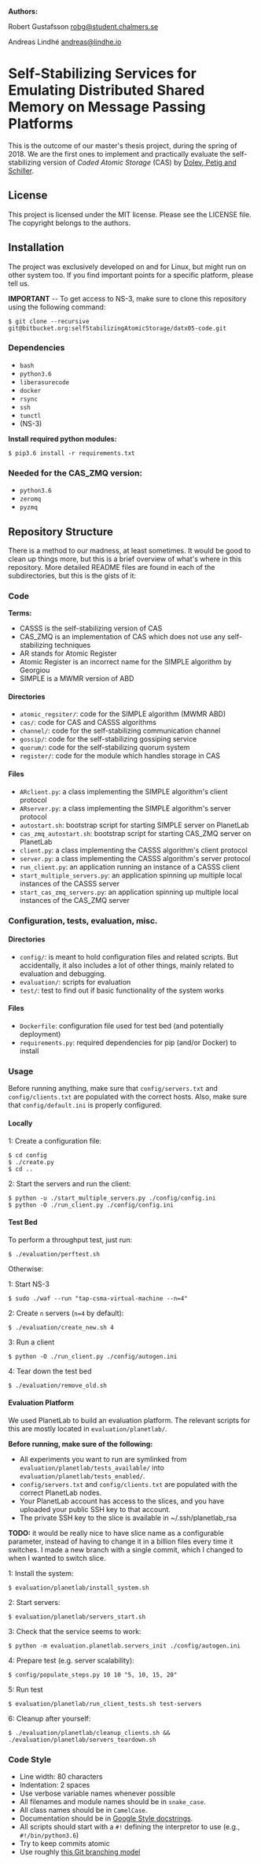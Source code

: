 **Authors:**

Robert Gustafsson <robg@student.chalmers.se>

Andreas Lindhé <andreas@lindhe.io>


# Self-Stabilizing Services for Emulating Distributed Shared Memory on Message Passing Platforms

This is the outcome of our master's thesis project, during the spring of 2018.
We are the first ones to implement and practically evaluate the self-stabilizing
version of _Coded Atomic Storage_ (CAS) by
[Dolev, Petig and Schiller](https://arxiv.org/abs/1806.03498).


## License

This project is licensed under the MIT license.
Please see the LICENSE file.
The copyright belongs to the authors.


## Installation

The project was exclusively developed on and for Linux, but might run on other
system too.
If you find important points for a specific platform, please tell us.

**IMPORTANT** -- To get access to NS-3, make sure to clone this repository using
the following command:
```
$ git clone --recursive git@bitbucket.org:selfStabilizingAtomicStorage/datx05-code.git
```


### Dependencies

* `bash`
* `python3.6`
* `liberasurecode`
* `docker`
* `rsync`
* `ssh`
* `tunctl`
* (NS-3)

**Install required python modules:**
```
$ pip3.6 install -r requirements.txt
```


### Needed for the CAS\_ZMQ version:

* `python3.6`
* `zeromq`
* `pyzmq`


## Repository Structure

There is a method to our madness, at least sometimes.
It would be good to clean up things more, but this is a brief overview of what's
where in this repository.
More detailed README files are found in each of the subdirectories, but this is
the gists of it:


### Code

**Terms:**
* CASSS is the self-stabilizing version of CAS
* CAS\_ZMQ is an implementation of CAS which does not use any self-stabilizing techniques
* AR stands for Atomic Register
* Atomic Register is an incorrect name for the SIMPLE algorithm by Georgiou
* SIMPLE is a MWMR version of ABD

#### Directories
* `atomic_regsiter/`: code for the SIMPLE algorithm (MWMR ABD)
* `cas/`: code for CAS and CASSS algorithms
* `channel/`: code for the self-stabilizing communication channel
* `gossip/`: code for the self-stabilizing gossiping service
* `quorum/`: code for the self-stabilizing quorum system
* `register/`: code for the module which handles storage in CAS

#### Files
* `ARclient.py`: a class implementing the SIMPLE algorithm's client protocol
* `ARserver.py`: a class implementing the SIMPLE algorithm's server protocol
* `autostart.sh`: bootstrap script for starting SIMPLE server on PlanetLab
* `cas_zmq_autostart.sh`: bootstrap script for starting CAS\_ZMQ server on PlanetLab
* `client.py`: a class implementing the CASSS algorithm's client protocol
* `server.py`: a class implementing the CASSS algorithm's server protocol
* `run_client.py`: an application running an instance of a CASSS client
* `start_multiple_servers.py`: an application spinning up multiple local instances of the CASSS server
* `start_cas_zmq_servers.py`:  an application spinning up multiple local instances of the CAS_ZMQ server


### Configuration, tests, evaluation, misc.

#### Directories
* `config/`: is meant to hold configuration files and related scripts.
  But accidentally, it also includes a lot of other things, mainly related to
  evaluation and debugging.
* `evaluation/`: scripts for evaluation
* `test/`: test to find out if basic functionality of the system works

#### Files
* `Dockerfile`: configuration file used for test bed (and potentially deployment)
* `requirements.py`: required dependencies for pip (and/or Docker) to install


### Usage

Before running anything, make sure that `config/servers.txt` and
`config/clients.txt` are populated with the correct hosts.
Also, make sure that `config/default.ini` is properly configured.


#### Locally

1: Create a configuration file:
```
$ cd config
$ ./create.py
$ cd ..
```

2: Start the servers and run the client:
```
$ python -u ./start_multiple_servers.py ./config/config.ini
$ python -O ./run_client.py ./config/config.ini
```


#### Test Bed

To perform a throughput test, just run:
```
$ ./evaluation/perftest.sh
```

Otherwise:

1: Start NS-3
```
$ sudo ./waf --run "tap-csma-virtual-machine --n=4"
```

2: Create `n` servers (`n=4` by default):
```
$ ./evaluation/create_new.sh 4
```

3: Run a client
```
$ python -O ./run_client.py ./config/autogen.ini
```

4: Tear down the test bed

```
$ ./evaluation/remove_old.sh
```


#### Evaluation Platform

We used PlanetLab to build an evaluation platform.
The relevant scripts for this are mostly located in `evaluation/planetlab/`.

**Before running, make sure of the following:**

* All experiments you want to run are symlinked from `evaluation/planetlab/tests_available/` into `evaluation/planetlab/tests_enabled/`.
* `config/servers.txt` and `config/clients.txt` are populated with the correct
  PlanetLab nodes.
* Your PlanetLab account has access to the slices, and you have uploaded your
  public SSH key to that account.
* The private SSH key to the slice is available in ~/.ssh/planetlab_rsa

**TODO:** it would be really nice to have slice name as a configurable
parameter, instead of having to change it in a billion files every time it
switches. I made a new branch with a single commit, which I changed to when I
wanted to switch slice.

1: Install the system:
```
$ evaluation/planetlab/install_system.sh
```

2: Start servers:
```
$ evaluation/planetlab/servers_start.sh
```

3: Check that the service seems to work:
```
$ python -m evaluation.planetlab.servers_init ./config/autogen.ini
```

4: Prepare test (e.g. server scalability):
```
$ config/populate_steps.py 10 10 "5, 10, 15, 20"
```

5: Run test
```
$ evaluation/planetlab/run_client_tests.sh test-servers
```

6: Cleanup after yourself:
```
$ ./evaluation/planetlab/cleanup_clients.sh && ./evaluation/planetlab/servers_teardown.sh
```


### Code Style

* Line width: 80 characters
* Indentation: 2 spaces
* Use verbose variable names whenever possible
* All filenames and module names should be in `snake_case`.
* All class names should be in `CamelCase`.
* Documentation should be in
  [Google Style docstrings](https://sphinxcontrib-napoleon.readthedocs.io/en/latest/example_google.html).
* All scripts should start with a `#!` defining the interpretor to use (e.g.,
  `#!/bin/python3.6`)
* Try to keep commits atomic
* Use roughly [this Git branching model](https://nvie.com/posts/a-successful-git-branching-model/)
